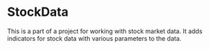 # StockData
This is a part of a project for working with stock market data. It adds indicators for stock data with various parameters to the data. 
